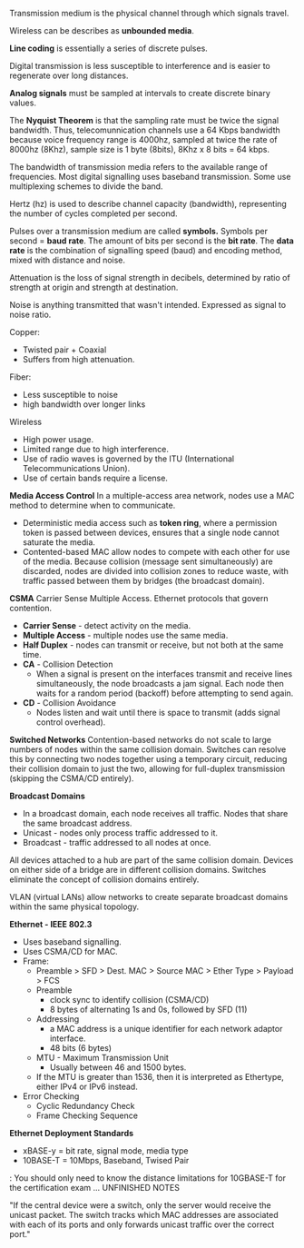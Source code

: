 Transmission medium is the physical channel through which signals travel.

Wireless can be describes as **unbounded media**.

**Line coding** is essentially a series of discrete pulses.

Digital transmission is less susceptible to interference and is easier to regenerate over long distances.

**Analog signals** must be sampled at intervals to create discrete binary values.

The **Nyquist Theorem** is that the sampling rate must be twice the signal bandwidth. Thus, telecomunnication channels use a 64 Kbps bandwidth because voice frequency range is 4000hz, sampled at twice the rate of 8000hz (8Khz), sample size is 1 byte (8bits), 8Khz x 8 bits = 64 kbps.

The bandwidth of transmission media refers to the available range of frequencies. Most digital signalling uses baseband transmission. Some use multiplexing schemes to divide the band.

Hertz (hz) is used to describe channel capacity (bandwidth), representing the number of cycles completed per second.

Pulses over a transmission medium are called **symbols.** Symbols per second = **baud rate**. 
The amount of bits per second is the **bit rate**. 
The **data rate** is the combination of signalling speed (baud) and encoding method, mixed with distance and noise. 

Attenuation is the loss of signal strength in decibels, determined by ratio of strength at origin and strength at destination.

Noise is anything transmitted that wasn't intended. Expressed as signal to noise ratio.

Copper:
- Twisted pair + Coaxial
- Suffers from high attenuation.

Fiber:
- Less susceptible to noise
- high bandwidth over longer links

Wireless
- High power usage.
- Limited range due to high interference.
- Use of radio waves is governed by the ITU (International Telecommunications Union).
- Use of certain bands require a license.

**Media Access Control**
In a multiple-access area network, nodes use a MAC method to determine when to communicate.
- Deterministic media access such as **token ring**, where a permission token is passed between devices, ensures that a single node cannot saturate the media.
- Contented-based MAC allow nodes to compete with each other for use of the media. Because collision (message sent simultaneously) are discarded, nodes are divided into collision zones to reduce waste, with traffic passed between them by bridges (the broadcast domain).

**CSMA**
Carrier Sense Multiple Access. Ethernet protocols that govern contention. 
- **Carrier Sense** - detect activity on the media.
- **Multiple Access** - multiple nodes use the same media.
- **Half Duplex** - nodes can transmit or receive, but not both at the same time.
- **CA** - Collision Detection
	- When a signal is present on the interfaces transmit and receive lines simultaneously, the node broadcasts a jam signal. Each node then waits for a random period (backoff) before attempting to send again.
- **CD** - Collision Avoidance
	- Nodes listen and wait until there is space to transmit (adds signal control overhead).

**Switched Networks**
Contention-based networks do not scale to large numbers of nodes within the same collision domain. Switches can resolve this by connecting two nodes together using a temporary circuit, reducing their collision domain to just the two, allowing for full-duplex transmission (skipping the CSMA/CD entirely).

**Broadcast Domains**
- In a broadcast domain, each node receives all traffic. Nodes that share the same broadcast address.
- Unicast - nodes only process traffic addressed to it.
- Broadcast - traffic addressed to all nodes at once.

All devices attached to a hub are part of the same collision domain.
Devices on either side of a bridge are in different collision domains.
Switches eliminate the concept of collision domains entirely.

VLAN (virtual LANs) allow networks to create separate broadcast domains within the same physical topology.

**Ethernet - IEEE 802.3**
- Uses baseband signalling.
- Uses CSMA/CD for MAC.
- Frame: 
	- Preamble > SFD > Dest. MAC > Source MAC > Ether Type > Payload > FCS
	- Preamble
		- clock sync to identify collision (CSMA/CD)
		- 8 bytes of alternating 1s and 0s, followed by SFD (11)
	- Addressing
		- a MAC address is a unique identifier for each network adaptor interface. 
		- 48 bits (6 bytes)
	- MTU - Maximum Transmission Unit
		- Usually between 46 and 1500 bytes.
	- If the MTU is greater than 1536, then it is interpreted as Ethertype, either IPv4 or IPv6 instead.
- Error Checking
	- Cyclic Redundancy Check
	- Frame Checking Sequence

**Ethernet Deployment Standards**
- xBASE-y = bit rate, signal mode, media type
- 10BASE-T = 10Mbps, Baseband, Twised Pair

: You should only need to know the distance limitations for 10GBASE-T for the
certification exam
... 
UNFINISHED NOTES

"If the central device were a switch, only the server would receive the unicast packet.
The switch tracks which MAC addresses are associated with each of its ports and only
forwards unicast traffic over the correct port."